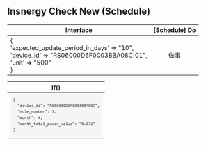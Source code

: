 **Insnergy Check New (Schedule)**
-----


|Interface|[Schedule] Do|
|---|:-----------------:|
|{<br>'expected_update_period_in_days' => "10",<br>'device_id' => "RS06000D6F0003BBA08C\|01",<br>'unit' => "500"<br>}| 做事 |

|If()|
|:-----------------:|
|![the origin of the name](https://github.com/A20229/autorun_user_manual/blob/master/images/insnergy_check_new.png)|

